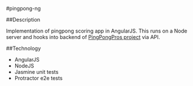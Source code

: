 #pingpong-ng

##Description

Implementation of pingpong scoring app in AngularJS. This runs on a Node server and hooks into backend of [PingPongPros project](https://github.com/billbell73/pingpong) via API.

##Technology

* AngularJS
* NodeJS
* Jasmine unit tests
* Protractor e2e tests
